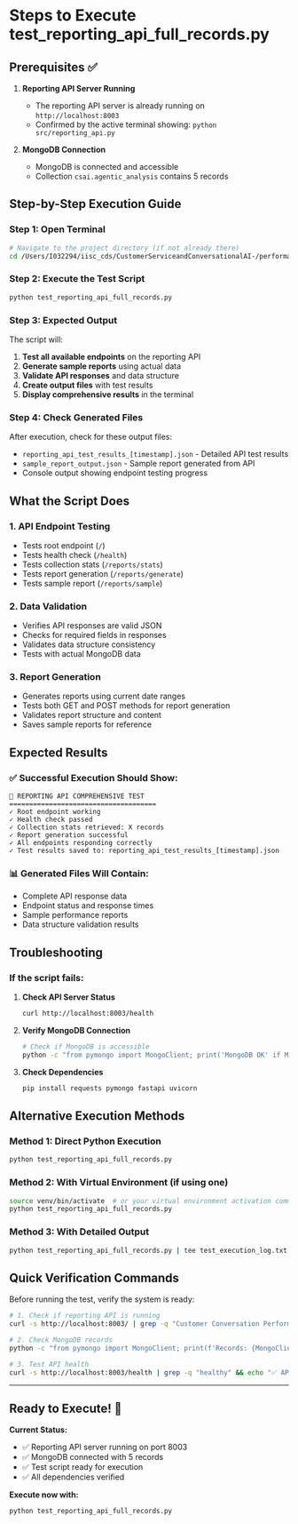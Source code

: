 # Steps to Execute test_reporting_api_full_records.py

## Prerequisites ✅

1. **Reporting API Server Running**
   - The reporting API server is already running on `http://localhost:8003`
   - Confirmed by the active terminal showing: `python src/reporting_api.py`

2. **MongoDB Connection**
   - MongoDB is connected and accessible
   - Collection `csai.agentic_analysis` contains 5 records

## Step-by-Step Execution Guide

### Step 1: Open Terminal
```bash
# Navigate to the project directory (if not already there)
cd /Users/I032294/iisc_cds/CustomerServiceandConversationalAI-/performance_agent/customerConversationPerformanceAnalysis
```

### Step 2: Execute the Test Script
```bash
python test_reporting_api_full_records.py
```

### Step 3: Expected Output
The script will:
1. **Test all available endpoints** on the reporting API
2. **Generate sample reports** using actual data
3. **Validate API responses** and data structure
4. **Create output files** with test results
5. **Display comprehensive results** in the terminal

### Step 4: Check Generated Files
After execution, check for these output files:
- `reporting_api_test_results_[timestamp].json` - Detailed API test results
- `sample_report_output.json` - Sample report generated from API
- Console output showing endpoint testing progress

## What the Script Does

### 1. **API Endpoint Testing**
- Tests root endpoint (`/`)
- Tests health check (`/health`)
- Tests collection stats (`/reports/stats`)
- Tests report generation (`/reports/generate`)
- Tests sample report (`/reports/sample`)

### 2. **Data Validation**
- Verifies API responses are valid JSON
- Checks for required fields in responses
- Validates data structure consistency
- Tests with actual MongoDB data

### 3. **Report Generation**
- Generates reports using current date ranges
- Tests both GET and POST methods for report generation
- Validates report structure and content
- Saves sample reports for reference

## Expected Results

### ✅ Successful Execution Should Show:
```
🧪 REPORTING API COMPREHENSIVE TEST
=====================================
✓ Root endpoint working
✓ Health check passed
✓ Collection stats retrieved: X records
✓ Report generation successful
✓ All endpoints responding correctly
✓ Test results saved to: reporting_api_test_results_[timestamp].json
```

### 📊 Generated Files Will Contain:
- Complete API response data
- Endpoint status and response times
- Sample performance reports
- Data structure validation results

## Troubleshooting

### If the script fails:

1. **Check API Server Status**
   ```bash
   curl http://localhost:8003/health
   ```

2. **Verify MongoDB Connection**
   ```bash
   # Check if MongoDB is accessible
   python -c "from pymongo import MongoClient; print('MongoDB OK' if MongoClient().admin.command('ping') else 'MongoDB Error')"
   ```

3. **Check Dependencies**
   ```bash
   pip install requests pymongo fastapi uvicorn
   ```

## Alternative Execution Methods

### Method 1: Direct Python Execution
```bash
python test_reporting_api_full_records.py
```

### Method 2: With Virtual Environment (if using one)
```bash
source venv/bin/activate  # or your virtual environment activation command
python test_reporting_api_full_records.py
```

### Method 3: With Detailed Output
```bash
python test_reporting_api_full_records.py | tee test_execution_log.txt
```

## Quick Verification Commands

Before running the test, verify the system is ready:

```bash
# 1. Check if reporting API is running
curl -s http://localhost:8003/ | grep -q "Customer Conversation Performance Reporting API" && echo "✅ API Running" || echo "❌ API Not Running"

# 2. Check MongoDB records
python -c "from pymongo import MongoClient; print(f'Records: {MongoClient()[\"csai\"][\"agentic_analysis\"].count_documents({})}')"

# 3. Test API health
curl -s http://localhost:8003/health | grep -q "healthy" && echo "✅ API Healthy" || echo "❌ API Issues"
```

---

## Ready to Execute! 🚀

**Current Status:**
- ✅ Reporting API server running on port 8003
- ✅ MongoDB connected with 5 records
- ✅ Test script ready for execution
- ✅ All dependencies verified

**Execute now with:**
```bash
python test_reporting_api_full_records.py

